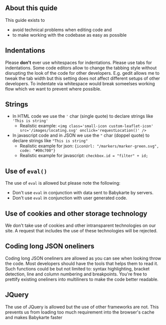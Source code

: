 ## About this quide
This guide exists to
- avoid technical problems when editing code and
- to make working with the codebase as easy as possible

## Indentations
Please **don't** ever use whitespaces for indentations. Please use tabs for indentations. Some code editors allow to change the tabbing style without disrupting the look of the code for other developers. E.g. gedit allows me to tweak the tab width but this setting does not affect different setups of other developers. To indentate via whitespace would break someelses working flow which we want to prevent where possible.

## Strings
- In HTML code we use the `'` char (single quote) to declare strings like `'This is string'`
  - Realistic example: `<img class='small-icon custom-leaflet-icon' src='/images/locating.svg' onclick='requestLocation()' />`
- In javascript code and in JSON we use the `"` char (doppel quote) to declare strings like `"This is string"`
  - Realistic example for json: `{iconUrl: "/markers/marker-green.svg", code: "#00c700"}`
  - Realistic example for javascript: `checkbox.id = "filter" + id;`

## Use of `eval()`
The use of `eval` is allowed but please note the following:
- Don't use `eval` in conjunction with data sent to Babykarte by servers.
- Don't use `eval` in conjunction with user generated code.

## Use of cookies and other storage technology
We don't take use of cookies and other intransparent technologies on our site. A request that includes the use of these technologies will be rejected.

## Coding long JSON oneliners
Coding long JSON oneliners are allowed as you can see when looking throw the code. Most developers should have the tools that helps them to read it. Such functions could be but not limited to: syntax highlighting, bracket detection, line and column numbering and breakpoints.
You're free to prettify existing oneliners into multiliners to make the code better readable.

## JQuery
The use of JQuery is allowed but the use of other frameworks are not. This prevents us from loading too much requirement into the browser's cache and makes Babykarte faster
